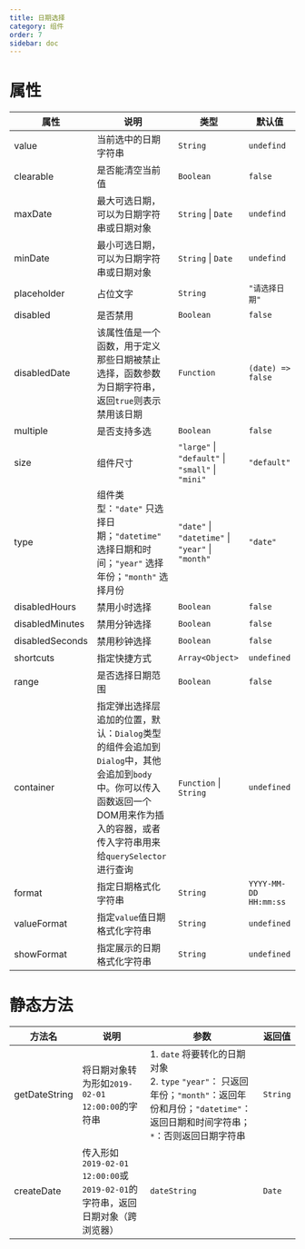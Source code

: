 ```yaml
---
title: 日期选择
category: 组件
order: 7
sidebar: doc
---
```


# 属性

| 属性 | 说明 | 类型 | 默认值 |
| --- | --- | --- | --- |
| value | 当前选中的日期字符串 | `String` | `undefind` |
| clearable | 是否能清空当前值 | `Boolean` | `false` |
| maxDate | 最大可选日期，可以为日期字符串或日期对象 | `String` &#124; `Date` | `undefind` |
| minDate | 最小可选日期，可以为日期字符串或日期对象 | `String` &#124; `Date` | `undefind` |
| placeholder | 占位文字 | `String` | `"请选择日期"` |
| disabled | 是否禁用 | `Boolean` | `false` |
| disabledDate | 该属性值是一个函数，用于定义那些日期被禁止选择，函数参数为日期字符串，返回`true`则表示禁用该日期 | `Function` | `(date) => false` |
| multiple | 是否支持多选 | `Boolean` | `false` |
| size | 组件尺寸 | `"large"` &#124; `"default"` &#124; `"small"` &#124; `"mini"` | `"default"` |
| type | 组件类型：`"date"` 只选择日期；`"datetime"` 选择日期和时间；`"year"` 选择年份；`"month"` 选择月份 | `"date"` &#124; `"datetime"` &#124; `"year"` &#124; `"month"` | `"date"` |
| disabledHours | 禁用小时选择 | `Boolean` | `false` |
| disabledMinutes | 禁用分钟选择 | `Boolean` | `false` |
| disabledSeconds | 禁用秒钟选择 | `Boolean` | `false` |
| shortcuts | 指定快捷方式 | `Array<Object>` | `undefined` |
| range | 是否选择日期范围 | `Boolean` | `false` |
| container | 指定弹出选择层追加的位置，默认：`Dialog`类型的组件会追加到`Dialog`中，其他会追加到`body`中。你可以传入函数返回一个DOM用来作为插入的容器，或者传入字符串用来给`querySelector`进行查询 | `Function` &#124; `String` | `undefined` |
| format | 指定日期格式化字符串 | `String` | `YYYY-MM-DD HH:mm:ss` |
| valueFormat | 指定`value`值日期格式化字符串 | `String` | `undefined` |
| showFormat | 指定展示的日期格式化字符串 | `String` | `undefined` |

# 静态方法

| 方法名 | 说明 | 参数 | 返回值 |
| --- | --- | --- | --- |
| getDateString | 将日期对象转为形如`2019-02-01 12:00:00`的字符串 | 1. `date` 将要转化的日期对象 <br /> 2. `type` `"year"`： 只返回年份；`"month"`：返回年份和月份；`"datetime"`：返回日期和时间字符串；`*`：否则返回日期字符串 | `String` |
| createDate | 传入形如`2019-02-01 12:00:00`或`2019-02-01`的字符串，返回日期对象（跨浏览器） | `dateString` | `Date` |

